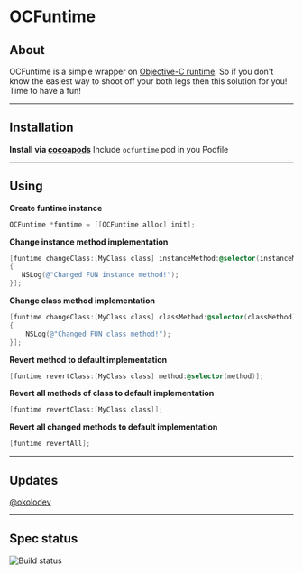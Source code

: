 OCFuntime
============

## About
OCFuntime is a simple wrapper on [Objective-C runtime](https://developer.apple.com/library/mac/#documentation/Cocoa/Reference/ObjCRuntimeRef/Reference/reference.html). So if you don't know the easiest way to shoot off your both legs then this solution for you! Time to have a fun! 

---

## Installation
**Install via [cocoapods](http://cocoapods.org/)**
Include `ocfuntime` pod in you Podfile

---

## Using
**Create funtime instance**
```objective-c
OCFuntime *funtime = [[OCFuntime alloc] init];
```

**Change instance method implementation**
```objective-c
[funtime changeClass:[MyClass class] instanceMethod:@selector(instanceMethod) implementation:^
{
   NSLog(@"Changed FUN instance method!");
}];
```

**Change class method implementation**
```objective-c
[funtime changeClass:[MyClass class] classMethod:@selector(classMethod) implementation:^
{
    NSLog(@"Changed FUN class method!");
}];
```

**Revert method to default implementation**
```objective-c
[funtime revertClass:[MyClass class] method:@selector(method)];
```

**Revert all methods of class to default implementation**
```objective-c
[funtime revertClass:[MyClass class]];
```

**Revert all changed methods to default implementation**
```objective-c
[funtime revertAll];
```
---

## Updates
[@okolodev](https://twitter.com/okolodev)

---

## Spec status
![Build status](https://api.travis-ci.org/belkevich/ocfuntime.png) 
